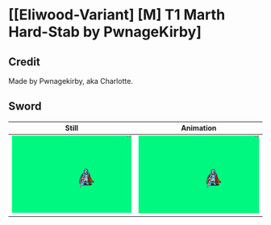 # [\[Eliwood-Variant\] \[M\] T1 Marth Hard-Stab by PwnageKirby]

## Credit

Made by Pwnagekirby, aka Charlotte.
	
## Sword

| Still | Animation |
| :---: | :-------: |
| ![Sword still](./Sword_000.png) | ![Sword animation](./Sword.gif) |
